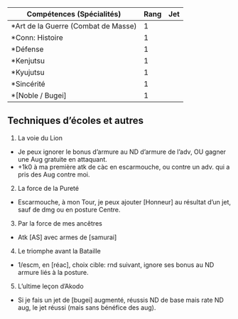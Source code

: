 | Compétences (Spécialités)                     | Rang  | Jet
| --------------------------------------------- | ----- | -------
| *Art de la Guerre (Combat de Masse)           | 1     |
| *Conn: Histoire                               | 1     |
| *Défense                                      | 1     |
| *Kenjutsu                                     | 1     |
| *Kyujutsu                                     | 1     |
| *Sincérité                                    | 1     |
| *[Noble / Bugei]                              | 1     |

## Techniques d’écoles et autres

1. La voie du Lion
  * Je peux ignorer le bonus d’armure au ND d’armure de l’adv, OU gagner une
    Aug gratuite en attaquant.
  * +1k0 à ma première atk de càc en escarmouche, ou contre un adv. qui a pris
    des Aug contre moi.
2. La force de la Pureté
  * Escarmouche, à mon Tour, je peux ajouter [Honneur] au résultat d’un jet, sauf
    de dmg ou en posture Centre.
3. Par la force de mes ancêtres
  * Atk [AS] avec armes de [samurai]
4. Le triomphe avant la Bataille
  * 1/escm, en [réac], choix cible: rnd suivant, ignore ses bonus au ND armure
    liés à la posture.
5. L’ultime leçon d’Akodo
  * Si je fais un jet de [bugei] augmenté, réussis ND de base mais rate ND aug,
    le jet réussi (mais sans bénéfice des aug).
